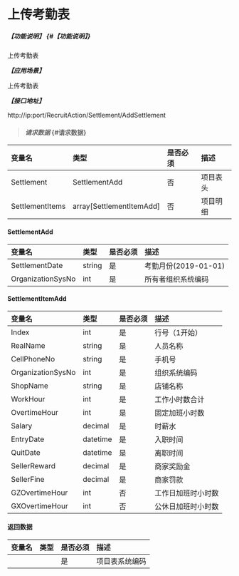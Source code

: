 # 上传考勤表

##### _【功能说明】_ {#【功能说明】}

上传考勤表

_**【应用场景】**_

上传考勤表

_**【接口地址】**_

http://ip:port/RecruitAction/Settlement/AddSettlement

> #### _请求数据_ {#请求数据}

| 变量名 | 类型 | 是否必须 | 描述 |
| :--- | :--- | :--- | :--- |
| Settlement|SettlementAdd| 否 | 项目表头 |
| SettlementItems|array[SettlementItemAdd]| 否 | 项目明细 |


#### SettlementAdd

| 变量名 | 类型 | 是否必须 | 描述 |
| :--- | :--- | :--- | :--- |
| SettlementDate| string| 是 | 考勤月份(2019-01-01) |
| OrganizationSysNo| int | 是 |所有者组织系统编码|

#### SettlementItemAdd

| 变量名 | 类型 | 是否必须 | 描述 |
| :--- | :--- | :--- | :--- |
| Index| int| 是 |行号（1开始） |
| RealName| string| 是 | 人员名称|
| CellPhoneNo| string| 是 | 手机号|
| OrganizationSysNo| int | 是 | 组织系统编码 |
| ShopName| string| 是 |店铺名称 |
| WorkHour| int | 是 |工作小时数合计 |
| OvertimeHour| int | 是 |固定加班小时数 |
| Salary| decimal | 是 |时薪水 |
| EntryDate| datetime| 是 |入职时间 |
| QuitDate| datetime| 是 |离职时间 |
| SellerReward | decimal| 是 |商家奖励金|
| SellerFine| decimal| 是 |商家罚款|
|GZOvertimeHour | int | 否 | 工作日加班时小时数 |
| GXOvertimeHour| int | 否 | 公休日加班时小时数 |

#### 返回数据

| 变量名 | 类型 | 是否必须 | 描述 |
| :--- | :--- | :--- | :--- |
| | | 是 |项目表系统编码 |

